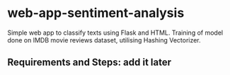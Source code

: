# web-app-sentiment-analysis
Simple web app to classify texts using Flask and HTML. Training of model done on IMDB movie reviews dataset, utilising Hashing Vectorizer.

## Requirements and Steps: add it later
